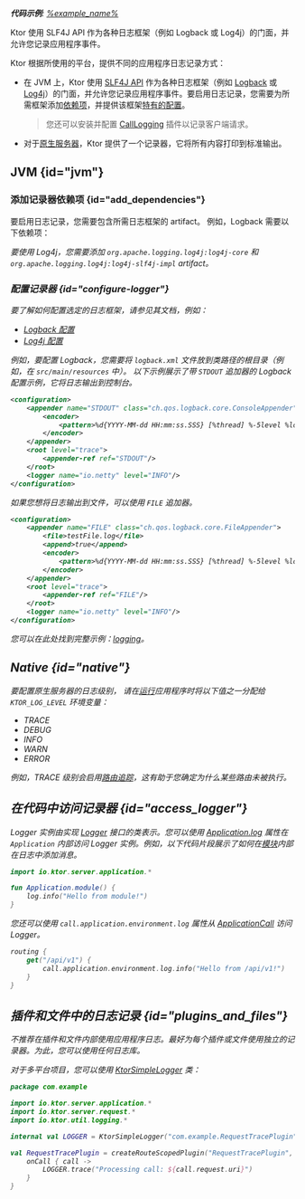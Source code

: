 [//]: # (title: Ktor 服务器中的日志)

<show-structure for="chapter" depth="2"/>

<tldr>
<var name="example_name" value="logging"/>
<p>
    <b>代码示例</b>:
    <a href="https://github.com/ktorio/ktor-documentation/tree/%ktor_version%/codeSnippets/snippets/%example_name%">
        %example_name%
    </a>
</p>
</tldr>

<link-summary>
Ktor 使用 SLF4J API 作为各种日志框架（例如 Logback 或 Log4j）的门面，并允许您记录应用程序事件。
</link-summary>

Ktor 根据所使用的平台，提供不同的应用程序日志记录方式：

- 在 JVM 上，Ktor 使用 [SLF4J API](http://www.slf4j.org/) 作为各种日志框架（例如 [Logback](https://logback.qos.ch/) 或 [Log4j](https://logging.apache.org/log4j)）的门面，并允许您记录应用程序事件。要启用日志记录，您需要为所需框架添加[依赖项](#add_dependencies)，并提供该框架[特有的配置](#configure-logger)。
  > 您还可以安装并配置 [CallLogging](server-call-logging.md) 插件以记录客户端请求。
- 对于[原生服务器](server-native.md)，Ktor 提供了一个记录器，它将所有内容打印到标准输出。

## JVM {id="jvm"}
### 添加记录器依赖项 {id="add_dependencies"}
要启用日志记录，您需要包含所需日志框架的 artifact。
例如，Logback 需要以下依赖项：

<var name="group_id" value="ch.qos.logback"/>
<var name="artifact_name" value="logback-classic"/>
<var name="version" value="logback_version"/>
<Tabs group="languages">
    <TabItem title="Gradle (Kotlin)" group-key="kotlin">
        <code-block lang="Kotlin" code="            implementation(&quot;%group_id%:%artifact_name%:$%version%&quot;)"/>
    </TabItem>
    <TabItem title="Gradle (Groovy)" group-key="groovy">
        <code-block lang="Groovy" code="            implementation &quot;%group_id%:%artifact_name%:$%version%&quot;"/>
    </TabItem>
    <TabItem title="Maven" group-key="maven">
        <code-block lang="XML" code="            &lt;dependency&gt;&#10;                &lt;groupId&gt;%group_id%&lt;/groupId&gt;&#10;                &lt;artifactId&gt;%artifact_name%&lt;/artifactId&gt;&#10;                &lt;version&gt;${%version%}&lt;/version&gt;&#10;            &lt;/dependency&gt;"/>
    </TabItem>
</Tabs>

要使用 Log4j，您需要添加 `org.apache.logging.log4j:log4j-core` 和 `org.apache.logging.log4j:log4j-slf4j-impl` artifact。

### 配置记录器 {id="configure-logger"}

要了解如何配置选定的日志框架，请参见其文档，例如：
- [Logback 配置](http://logback.qos.ch/manual/configuration.html)
- [Log4j 配置](https://logging.apache.org/log4j/2.x/manual/configuration.html)

例如，要配置 Logback，您需要将 `logback.xml` 文件放到类路径的根目录（例如，在 `src/main/resources` 中）。
以下示例展示了带 `STDOUT` 追加器的 Logback 配置示例，它将日志输出到控制台。

```xml
<configuration>
    <appender name="STDOUT" class="ch.qos.logback.core.ConsoleAppender">
        <encoder>
            <pattern>%d{YYYY-MM-dd HH:mm:ss.SSS} [%thread] %-5level %logger{36} - %msg%n</pattern>
        </encoder>
    </appender>
    <root level="trace">
        <appender-ref ref="STDOUT"/>
    </root>
    <logger name="io.netty" level="INFO"/>
</configuration>
```

如果您想将日志输出到文件，可以使用 `FILE` 追加器。

```xml
<configuration>
    <appender name="FILE" class="ch.qos.logback.core.FileAppender">
        <file>testFile.log</file>
        <append>true</append>
        <encoder>
            <pattern>%d{YYYY-MM-dd HH:mm:ss.SSS} [%thread] %-5level %logger{36} - %msg%n</pattern>
        </encoder>
    </appender>
    <root level="trace">
        <appender-ref ref="FILE"/>
    </root>
    <logger name="io.netty" level="INFO"/>
</configuration>
```

您可以在此处找到完整示例：[logging](https://github.com/ktorio/ktor-documentation/tree/%ktor_version%/codeSnippets/snippets/logging)。

## Native {id="native"}

要配置原生服务器的日志级别，
请在[运行](server-run.md)应用程序时将以下值之一分配给 `KTOR_LOG_LEVEL` 环境变量：
- _TRACE_
- _DEBUG_
- _INFO_
- _WARN_
- _ERROR_

例如，_TRACE_ 级别会启用[路由追踪](server-routing.md#trace_routes)，这有助于您确定为什么某些路由未被执行。

## 在代码中访问记录器 {id="access_logger"}
Logger 实例由实现 [Logger](https://api.ktor.io/ktor-utils/io.ktor.util.logging/-logger/index.html) 接口的类表示。您可以使用 [Application.log](https://api.ktor.io/ktor-server/ktor-server-core/io.ktor.server.application/log.html) 属性在 `Application` 内部访问 Logger 实例。例如，以下代码片段展示了如何在[模块](server-modules.md)内部在日志中添加消息。

```kotlin
import io.ktor.server.application.*

fun Application.module() {
    log.info("Hello from module!")
}
```

您还可以使用 `call.application.environment.log` 属性从 [ApplicationCall](https://api.ktor.io/ktor-server/ktor-server-core/io.ktor.server.application/-application-call/index.html) 访问 Logger。

```kotlin
routing {
    get("/api/v1") {
        call.application.environment.log.info("Hello from /api/v1!")
    }
}
```

## 插件和文件中的日志记录 {id="plugins_and_files"}

不推荐在插件和文件内部使用应用程序日志。最好为每个插件或文件使用独立的记录器。为此，您可以使用任何日志库。

对于多平台项目，您可以使用 [KtorSimpleLogger](https://api.ktor.io/ktor-utils/io.ktor.util.logging/-ktor-simple-logger.html) 类：

```kotlin
package com.example

import io.ktor.server.application.*
import io.ktor.server.request.*
import io.ktor.util.logging.*

internal val LOGGER = KtorSimpleLogger("com.example.RequestTracePlugin")

val RequestTracePlugin = createRouteScopedPlugin("RequestTracePlugin", { }) {
    onCall { call ->
        LOGGER.trace("Processing call: ${call.request.uri}")
    }
}
```